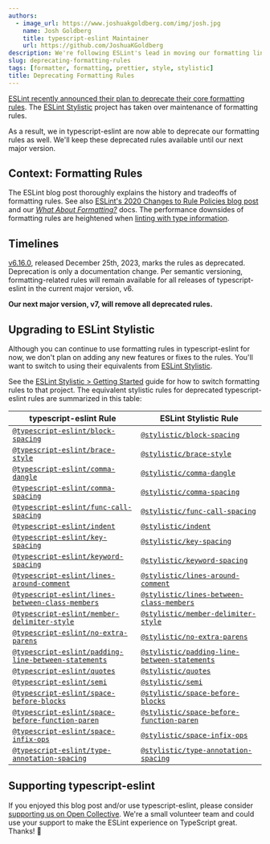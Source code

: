 ```yaml
---
authors:
  - image_url: https://www.joshuakgoldberg.com/img/josh.jpg
    name: Josh Goldberg
    title: typescript-eslint Maintainer
    url: https://github.com/JoshuaKGoldberg
description: We're following ESLint's lead in moving our formatting lint rules to the ESLint Stylistic project.
slug: deprecating-formatting-rules
tags: [formatter, formatting, prettier, style, stylistic]
title: Deprecating Formatting Rules
---
```


[ESLint recently announced their plan to deprecate their core formatting rules](https://eslint.org/blog/2023/10/deprecating-formatting-rules).
The [ESLint Stylistic](https://eslint.style) project has taken over maintenance of formatting rules.

As a result, we in typescript-eslint are now able to deprecate our formatting rules as well.
We'll keep these deprecated rules available until our next major version.

<!--truncate-->

## Context: Formatting Rules

The ESLint blog post thoroughly explains the history and tradeoffs of formatting rules.
See also [ESLint's 2020 Changes to Rule Policies blog post](https://eslint.org/blog/2020/05/changes-to-rules-policies/#what-are-the-changes) and our _[What About Formatting?](/linting/troubleshooting/formatting)_ docs.
The performance downsides of formatting rules are heightened when [linting with type information](/linting/typed-linting).

## Timelines

[v6.16.0](https://github.com/typescript-eslint/typescript-eslint/releases/tag/v6.16.0), released December 25th, 2023, marks the rules as deprecated.
Deprecation is only a documentation change.
Per semantic versioning, formatting-related rules will remain available for all releases of typescript-eslint in the current major version, v6.

**Our next major version, v7, will remove all deprecated rules.**

## Upgrading to ESLint Stylistic

Although you can continue to use formatting rules in typescript-eslint for now, we don't plan on adding any new features or fixes to the rules.
You'll want to switch to using their equivalents from [ESLint Stylistic](https://eslint.style).

See the [ESLint Stylistic > Getting Started](https://eslint.style/guide/getting-started) guide for how to switch formatting rules to that project.
The equivalent stylistic rules for deprecated typescript-eslint rules are summarized in this table:

| typescript-eslint Rule                                                                        | ESLint Stylistic Rule                                                                                 |
| --------------------------------------------------------------------------------------------- | ----------------------------------------------------------------------------------------------------- |
| [`@typescript-eslint/block-spacing`](/rules/block-spacing)                                    | [`@stylistic/block-spacing`](https://eslint.style/rules/ts/block-spacing)                             |
| [`@typescript-eslint/brace-style`](/rules/brace-style)                                        | [`@stylistic/brace-style`](https://eslint.style/rules/ts/brace-style)                                 |
| [`@typescript-eslint/comma-dangle`](/rules/comma-dangle)                                      | [`@stylistic/comma-dangle`](https://eslint.style/rules/ts/comma-dangle)                               |
| [`@typescript-eslint/comma-spacing`](/rules/comma-spacing)                                    | [`@stylistic/comma-spacing`](https://eslint.style/rules/ts/comma-spacing)                             |
| [`@typescript-eslint/func-call-spacing`](/rules/func-call-spacing)                            | [`@stylistic/func-call-spacing`](https://eslint.style/rules/ts/func-call-spacing)                     |
| [`@typescript-eslint/indent`](/rules/indent)                                                  | [`@stylistic/indent`](https://eslint.style/rules/ts/indent)                                           |
| [`@typescript-eslint/key-spacing`](/rules/key-spacing)                                        | [`@stylistic/key-spacing`](https://eslint.style/rules/ts/key-spacing)                                 |
| [`@typescript-eslint/keyword-spacing`](/rules/keyword-spacing)                                | [`@stylistic/keyword-spacing`](https://eslint.style/rules/ts/keyword-spacing)                         |
| [`@typescript-eslint/lines-around-comment`](/rules/lines-around-comment)                      | [`@stylistic/lines-around-comment`](https://eslint.style/rules/ts/lines-around-comment)               |
| [`@typescript-eslint/lines-between-class-members`](/rules/lines-between-class-members)        | [`@stylistic/lines-between-class-members`](https://eslint.style/rules/ts/lines-between-class-members)        |
| [`@typescript-eslint/member-delimiter-style`](/rules/member-delimiter-style)                  | [`@stylistic/member-delimiter-style`](https://eslint.style/rules/ts/member-delimiter-style)           |
| [`@typescript-eslint/no-extra-parens`](/rules/no-extra-parens)                                | [`@stylistic/no-extra-parens`](https://eslint.style/rules/ts/no-extra-parens)                         |
| [`@typescript-eslint/padding-line-between-statements`](/rules/padding-line-between-statements) | [`@stylistic/padding-line-between-statements`](https://eslint.style/rules/ts/padding-line-between-statements) |
| [`@typescript-eslint/quotes`](/rules/quotes)                                                  | [`@stylistic/quotes`](https://eslint.style/rules/ts/quotes)                                           |
| [`@typescript-eslint/semi`](/rules/semi)                                                      | [`@stylistic/semi`](https://eslint.style/rules/ts/semi)                                               |
| [`@typescript-eslint/space-before-blocks`](/rules/space-before-blocks)                        | [`@stylistic/space-before-blocks`](https://eslint.style/rules/ts/space-before-blocks)                 |
| [`@typescript-eslint/space-before-function-paren`](/rules/space-before-function-paren)        | [`@stylistic/space-before-function-paren`](https://eslint.style/rules/ts/before-function-paren)       |
| [`@typescript-eslint/space-infix-ops`](/rules/space-infix-ops)                                | [`@stylistic/space-infix-ops`](https://eslint.style/rules/ts/space-infix-ops)                         |
| [`@typescript-eslint/type-annotation-spacing`](/rules/type-annotation-spacing)                | [`@stylistic/type-annotation-spacing`](https://eslint.style/rules/ts/type-annotation-spacing)         |

## Supporting typescript-eslint

If you enjoyed this blog post and/or use typescript-eslint, please consider [supporting us on Open Collective](https://opencollective.com/typescript-eslint).
We're a small volunteer team and could use your support to make the ESLint experience on TypeScript great.
Thanks! 💖
